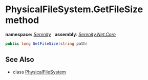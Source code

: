 # PhysicalFileSystem.GetFileSize method
**namespace:** *[Serenity](../../README.md#serenity-namespace)*   **assembly**: *[Serenity.Net.Core](../../README.md)*

```csharp
public long GetFileSize(string path)
```

## See Also

* class [PhysicalFileSystem](../PhysicalFileSystem.md)